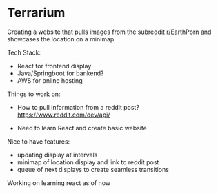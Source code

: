 # Terrarium
Creating a website that pulls images from the subreddit r/EarthPorn and showcases the location on a minimap. 

Tech Stack:
- React for frontend display
- Java/Springboot for bankend?
- AWS for online hosting

Things to work on:
- How to pull information from a reddit post?
  https://www.reddit.com/dev/api/
  
- Need to learn React and create basic website

Nice to have features:
- updating display at intervals
- minimap of location display and link to reddit post
- queue of next displays to create seamless transitions

Working on learning react as of now